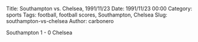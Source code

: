 Title: Southampton vs. Chelsea, 1991/11/23
Date: 1991/11/23 00:00
Category: sports
Tags: football, football scores, Southampton, Chelsea
Slug: southampton-vs-chelsea
Author: carbonero


Southampton 1 - 0 Chelsea
